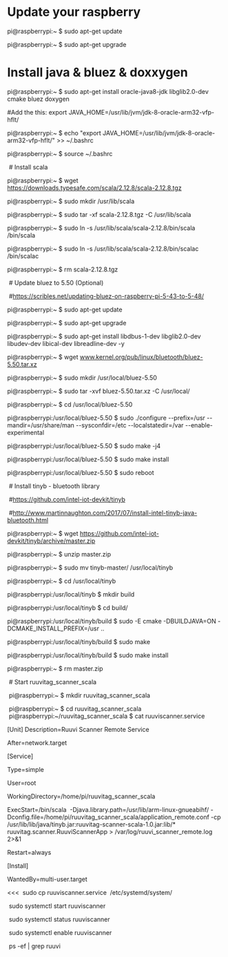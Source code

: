 # Update your raspberry
pi@raspberrypi:~ $ sudo apt-get update

pi@raspberrypi:~ $ sudo apt-get upgrade

# Install java & bluez & doxxygen

pi@raspberrypi:~ $ sudo apt-get install oracle-java8-jdk libglib2.0-dev cmake bluez doxygen

 #Add the this: export JAVA_HOME=/usr/lib/jvm/jdk-8-oracle-arm32-vfp-hflt/

pi@raspberrypi:~ $ echo "export JAVA_HOME=/usr/lib/jvm/jdk-8-oracle-arm32-vfp-hflt/" &gt;&gt; ~/.bashrc

pi@raspberrypi:~ $ source ~/.bashrc

 # Install scala

pi@raspberrypi:~ $ wget https://downloads.typesafe.com/scala/2.12.8/scala-2.12.8.tgz

pi@raspberrypi:~ $ sudo mkdir /usr/lib/scala

pi@raspberrypi:~ $ sudo tar -xf scala-2.12.8.tgz -C /usr/lib/scala

pi@raspberrypi:~ $ sudo ln -s /usr/lib/scala/scala-2.12.8/bin/scala /bin/scala

pi@raspberrypi:~ $ sudo ln -s /usr/lib/scala/scala-2.12.8/bin/scalac /bin/scalac

pi@raspberrypi:~ $ rm scala-2.12.8.tgz

 # Update bluez to 5.50 (Optional)

 #https://scribles.net/updating-bluez-on-raspberry-pi-5-43-to-5-48/

pi@raspberrypi:~ $ sudo apt-get update

pi@raspberrypi:~ $ sudo apt-get upgrade

pi@raspberrypi:~ $ sudo apt-get install libdbus-1-dev libglib2.0-dev libudev-dev libical-dev libreadline-dev -y

pi@raspberrypi:~ $ wget www.kernel.org/pub/linux/bluetooth/bluez-5.50.tar.xz

pi@raspberrypi:~ $ sudo mkdir /usr/local/bluez-5.50

pi@raspberrypi:~ $ sudo tar -xvf bluez-5.50.tar.xz -C /usr/local/

pi@raspberrypi:~ $ cd /usr/local/bluez-5.50

pi@raspberrypi:/usr/local/bluez-5.50 $ sudo ./configure --prefix=/usr --mandir=/usr/share/man --sysconfdir=/etc --localstatedir=/var --enable-experimental

pi@raspberrypi:/usr/local/bluez-5.50 $ sudo make -j4

pi@raspberrypi:/usr/local/bluez-5.50 $ sudo make install

pi@raspberrypi:/usr/local/bluez-5.50 $ sudo reboot

 # Install tinyb - bluetooth library 

 #https://github.com/intel-iot-devkit/tinyb

 #http://www.martinnaughton.com/2017/07/install-intel-tinyb-java-bluetooth.html

pi@raspberrypi:~ $ wget https://github.com/intel-iot-devkit/tinyb/archive/master.zip

pi@raspberrypi:~ $ unzip master.zip

pi@raspberrypi:~ $ sudo mv tinyb-master/ /usr/local/tinyb

pi@raspberrypi:~ $ cd /usr/local/tinyb

pi@raspberrypi:/usr/local/tinyb $ mkdir build

pi@raspberrypi:/usr/local/tinyb $ cd build/

pi@raspberrypi:/usr/local/tinyb/build $ sudo -E cmake -DBUILDJAVA=ON -DCMAKE_INSTALL_PREFIX=/usr ..

pi@raspberrypi:/usr/local/tinyb/build $ sudo make

pi@raspberrypi:/usr/local/tinyb/build $ sudo make install

pi@raspberrypi:~ $ rm master.zip

 # Start ruuvitag_scanner_scala

 pi@raspberrypi:~ $ mkdir ruuvitag_scanner_scala

 pi@raspberrypi:~ $ cd ruuvitag_scanner_scala
 pi@raspberrypi:~/ruuvitag_scanner_scala $ cat ruuviscanner.service
>>>
[Unit]
Description=Ruuvi Scanner Remote Service

After=network.target

[Service]

Type=simple

User=root

WorkingDirectory=/home/pi/ruuvitag_scanner_scala

ExecStart=/bin/scala  -Djava.library.path=/usr/lib/arm-linux-gnueabihf/ -Dconfig.file=/home/pi/ruuvitag_scanner_scala/application_remote.conf -cp /usr/lib/lib/java/tinyb.jar:ruuvitag-scanner-scala-1.0.jar:lib/* ruuvitag.scanner.RuuviScannerApp &gt; /var/log/ruuvi_scanner_remote.log 2&gt;&1

Restart=always

[Install]

WantedBy=multi-user.target

<<<
 sudo cp ruuviscanner.service  /etc/systemd/system/

 sudo systemctl start ruuviscanner

 sudo systemctl status ruuviscanner

 sudo systemctl enable ruuviscanner

 ps -ef | grep ruuvi
